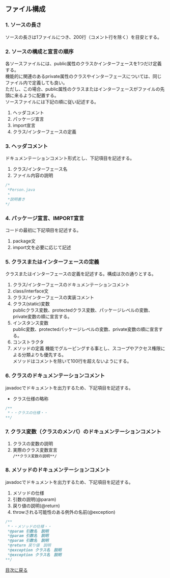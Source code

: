 ## ファイル構成
### 1. ソースの長さ
ソースの長さは1ファイルにつき、200行（コメント行を除く）を目安とする。

### 2. ソースの構成と宣言の順序
各ソースファイルには、public属性のクラスかインターフェースを1つだけ定義する。<br>
機能的に関連のあるprivate属性のクラスやインターフェースについては、同じファイル内で定義しても良い。<br>
ただし、この場合、public属性のクラスまたはインターフェースがファイルの先頭に来るように配置する。<br>
ソースファイルには下記の順に従い記述する。
 1. ヘッダコメント
 1. パッケージ宣言
 1. import宣言
 1. クラス/インターフェースの定義

### 3. ヘッダコメント
ドキュメンテーションコメント形式とし、下記項目を記述する。
 1. クラス/インターフェース名
 1. ファイル内容の説明

```java
/*
 *Person.java
 *
 *説明書き
*/
```

### 4. パッケージ宣言、IMPORT宣言
コードの最初に下記項目を記述する。
 1. package文
 1. import文を必要に応じて記述

### 5. クラスまたはインターフェースの定義
クラスまたはインターフェースの定義を記述する。構成は次の通りとする。
 1. クラス/インターフェースのドキュメンテーションコメント
 1. class/interface文
 1. クラス/インターフェースの実装コメント
 1. クラス(static)変数<br>
publicクラス変数、protectedクラス変数、パッケージレベルの変数、private変数の順に宣言する。
 1. インスタンス変数<br>
public変数、protectedパッケージレベルの変数、private変数の順に宣言する。
 1. コンストラクタ
 1. メソッドの定義
機能でグルーピングする事とし、スコープやアクセス権限による分類よりも優先する。<br>
メソッドはコメントを除いて100行を超えないようにする。

### 6. クラスのドキュメンテーションコメント
javadocでドキュメントを出力するため、下記項目を記述する。<br>
* クラス仕様の略称

```java
/**
 *・・クラスの仕様・・
**/
```

### 7. クラス変数（クラスのメンバ）のドキュメンテーションコメント
 1. クラスの変数の説明
 1. 実際のクラス変数宣言<br>
`/**クラス変数の説明**/`

### 8. メソッドのドキュメンテーションコメント
javadocでドキュメントを出力するため、下記項目を記述する。
 1. メソッドの仕様
 1. 引数の説明(@param)
 1. 戻り値の説明(@return)
 1. throwされる可能性のある例外の名前(@exception)

```java
/**
 *・・メソッドの仕様・・
 *@param 引数名　説明
 *@param 引数名　説明
 *@param 引数名　説明
 *@return 戻り値　説明
 *@exception クラス名　説明
 *@exception クラス名　説明
**/
```

[目次に戻る](CONTENTS.MD)